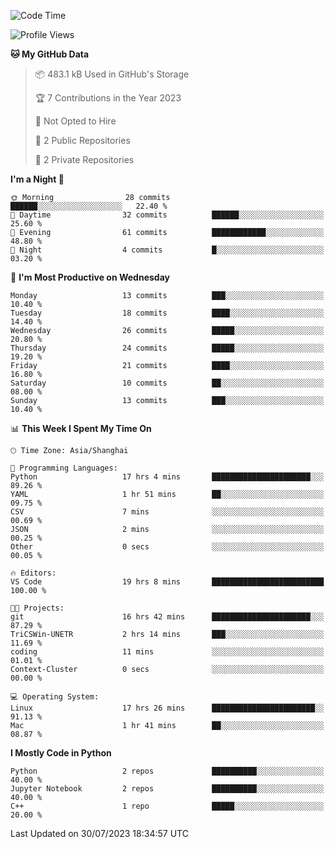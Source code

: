 <!--START_SECTION:waka-->
![Code Time](http://img.shields.io/badge/Code%20Time-327%20hrs%2048%20mins-blue)

![Profile Views](http://img.shields.io/badge/Profile%20Views-1-blue)

**🐱 My GitHub Data** 

> 📦 483.1 kB Used in GitHub's Storage 
 > 
> 🏆 7 Contributions in the Year 2023
 > 
> 🚫 Not Opted to Hire
 > 
> 📜 2 Public Repositories 
 > 
> 🔑 2 Private Repositories 
 > 
**I'm a Night 🦉** 

```text
🌞 Morning                28 commits          ██████░░░░░░░░░░░░░░░░░░░   22.40 % 
🌆 Daytime                32 commits          ██████░░░░░░░░░░░░░░░░░░░   25.60 % 
🌃 Evening                61 commits          ████████████░░░░░░░░░░░░░   48.80 % 
🌙 Night                  4 commits           █░░░░░░░░░░░░░░░░░░░░░░░░   03.20 % 
```
📅 **I'm Most Productive on Wednesday** 

```text
Monday                   13 commits          ███░░░░░░░░░░░░░░░░░░░░░░   10.40 % 
Tuesday                  18 commits          ████░░░░░░░░░░░░░░░░░░░░░   14.40 % 
Wednesday                26 commits          █████░░░░░░░░░░░░░░░░░░░░   20.80 % 
Thursday                 24 commits          █████░░░░░░░░░░░░░░░░░░░░   19.20 % 
Friday                   21 commits          ████░░░░░░░░░░░░░░░░░░░░░   16.80 % 
Saturday                 10 commits          ██░░░░░░░░░░░░░░░░░░░░░░░   08.00 % 
Sunday                   13 commits          ███░░░░░░░░░░░░░░░░░░░░░░   10.40 % 
```


📊 **This Week I Spent My Time On** 

```text
🕑︎ Time Zone: Asia/Shanghai

💬 Programming Languages: 
Python                   17 hrs 4 mins       ██████████████████████░░░   89.26 % 
YAML                     1 hr 51 mins        ██░░░░░░░░░░░░░░░░░░░░░░░   09.75 % 
CSV                      7 mins              ░░░░░░░░░░░░░░░░░░░░░░░░░   00.69 % 
JSON                     2 mins              ░░░░░░░░░░░░░░░░░░░░░░░░░   00.25 % 
Other                    0 secs              ░░░░░░░░░░░░░░░░░░░░░░░░░   00.05 % 

🔥 Editors: 
VS Code                  19 hrs 8 mins       █████████████████████████   100.00 % 

🐱‍💻 Projects: 
git                      16 hrs 42 mins      ██████████████████████░░░   87.29 % 
TriCSWin-UNETR           2 hrs 14 mins       ███░░░░░░░░░░░░░░░░░░░░░░   11.69 % 
coding                   11 mins             ░░░░░░░░░░░░░░░░░░░░░░░░░   01.01 % 
Context-Cluster          0 secs              ░░░░░░░░░░░░░░░░░░░░░░░░░   00.00 % 

💻 Operating System: 
Linux                    17 hrs 26 mins      ███████████████████████░░   91.13 % 
Mac                      1 hr 41 mins        ██░░░░░░░░░░░░░░░░░░░░░░░   08.87 % 
```

**I Mostly Code in Python** 

```text
Python                   2 repos             ██████████░░░░░░░░░░░░░░░   40.00 % 
Jupyter Notebook         2 repos             ██████████░░░░░░░░░░░░░░░   40.00 % 
C++                      1 repo              █████░░░░░░░░░░░░░░░░░░░░   20.00 % 
```




 Last Updated on 30/07/2023 18:34:57 UTC
<!--END_SECTION:waka-->
